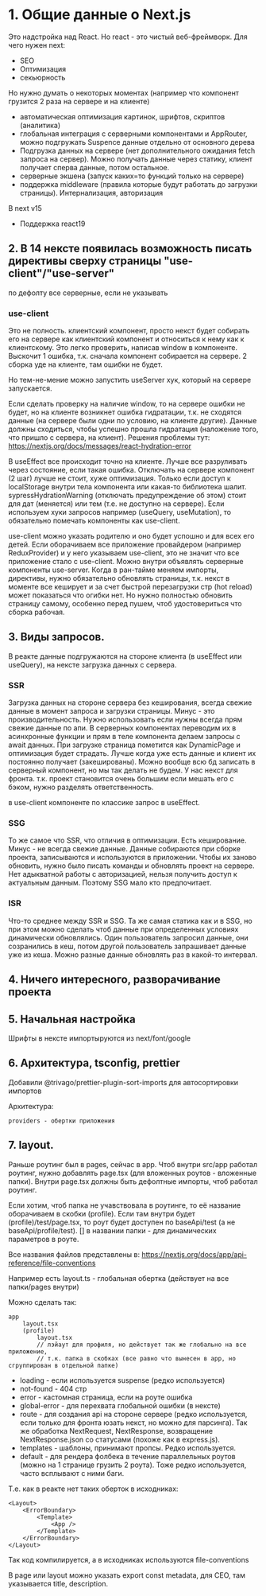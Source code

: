 # 1. Общие данные о Next.js

Это надстройка над React. Но react - это чистый веб-фреймворк.
Для чего нужен next:

- SEO
- Оптимизация
- секьюрность

Но нужно думать о некоторых моментах (например что компонент грузится 2 раза на сервере и на клиенте)

- автоматическая оптимизация картинок, шрифтов, скриптов (аналитика)
- глобальная интеграция с серверными компонентами и AppRouter, можно подгружать Suspence данные отдельно от основного
  дерева
- Подгрузка данных на сервере (нет дополнительного ожидания fetch запроса на сервер). Можно получать данные через
  статику, клиент получает сперва данные, потом остальное.
- серверные экшена (запуск каких=то функций только на сервере)
- поддержка middleware (правила которые будут работать до загрузки страницы). Интернализация, авторизация

В next v15

- Поддержка react19

## 2. В 14 нексте появилась возможность писать директивы сверху страницы "use-client"/"use-server"

по дефолту все серверные, если не указывать

### use-client

Это не полность. клиентский компонент, просто некст будет собирать его на сервере как клиентский компонент и относиться
к нему как к клиентскому.
Это легко проверить, написав window в компоненте. Выскочит 1 ошибка, т.к. сначала компонент собирается на сервере. 2
сборка уде на клиенте, там ошибки не будет.

Но тем-не-мение можно запустить useServer хук, который на сервере запускается.

Если сделать проверку на наличие window, то на сервере ошибки не будет, но на клиенте возникнет ошибка гидратации, т.к.
не сходятся данные (на сервере были одни по условию, на клиенте другие).
Данные должны сходиться, чтобы успешно прошла гидратация (наложение того, что пришло с сервера, на клиент).
Решения проблемы тут: https://nextjs.org/docs/messages/react-hydration-error

В useEffect все происходит точно на клиенте.
Лучше все разруливать через состояние, если такая ошибка. Отключать на сервере компонент (2 шаг) лучше не стоит, хуже
оптимизация.
Только если доступ к localStorage внутри тела компонента или какая-то библиотека шалит.
sypressHydrationWarning (отключать предупреждение об этом) стоит для дат (меняется) или тем (т.е. не доступно на
сервере).
Если используем хуки запросов например (useQuery, useMutation), то обязательно помечать компоненты как use-client.

use-client можно указать родителю и оно будет успошно и для всех его детей.
Если оборачиваем все приложение провайдером (например ReduxProvider) и у него указываем use-client, это не значит что
все приложение стало с use-client.
Можно внутри объявлять серверные компоненты use-server.
Когда в ран-тайме меняем импорты, директивы, нужно обязательно обновлять страницы, т.к. некст в моменте все кеширует и
за счет быстрой перезагрузки стр (hot reload) может показаться что огибки нет.
Но нужно полностью обновить страницу самому, особенно перед пушем, чтоб удостовериться что сборка рабочая.

## 3. Виды запросов.

В реакте данные подгружаются на стороне клиента (в useEffect или useQuery), на нексте загрузка данных с сервера.

### SSR

Загрузка данных на стороне сервера без кеширования, всегда свежие данные в момент запроса и загрузки страницы.
Минус - это производительность. Нужно использовать если нужны всегда прям свежие данные по апи.
В серверных компонентах переводим их в асинхронные функции и прям в теле компонента делаем запросы с await данных.
При загрузке страница пометится как DynamicPage и оптимизация будет страдать.
Лучше когда уже есть данные и клиент их постоянно получает (закешированы).
Можно вообще всю бд записать в серверный компонент, но мы так делать не будем. У нас некст для фронта.
т.к. проект становится очень большим если мешать его с бэком, нужно разделять ответственность.

в use-client компоненте по классике запрос в useEffect.

### SSG

То же самое что SSR, что отличия в оптимизации. Есть кеширование.
Минус - не всегда свежие данные. Данные собираются при сборке проекта, записываются и используются в приложении.
Чтобы их заново обновить, нужно было писать команды и обновлять проект на сервере.
Нет адыкватной работы с авторизацией, нельзя получить доступ к актуальным данным.
Поэтому SSG мало кто предпочитает.

### ISR

Что-то среднее между SSR и SSG. Та же самая статика как и в SSG, но при этом можно сделать чтоб данные при определенных
условиях динамически обновлялись.
Один пользователь запросил данные, они созранились в кеш, потом другой пользователь запрашивает данные уже из кеша.
Можно разные данные обновлять раз в какой-то интервал.

## 4. Ничего интересного, разворачивание проекта

## 5. Начальная настройка

Шрифты в нексте импортыруются из next/font/google

## 6. Архитектура, tsconfig, prettier

Добавили @trivago/prettier-plugin-sort-imports для автосортировки импортов

Архитектура:

```text
providers - обертки приложения

```

## 7. layout.

Раньше роутинг был в pages, сейчас в app.
Чтоб внутри src/app работал роутинг, нужно добавлять page.tsx (для вложенных роутов - вложенные папки).
Внутри page.tsx должны быть дефолтные импорты, чтоб работал роутинг.

Если хотим, чтоб папка не учавствовала в роутинге, то её название оборачиваем в скобки (profile).
Если там внутри будет (profile)/test/page.tsx, то роут будет доступен по baseApi/test (а не baseApi/profile/test).
[] в названии папки - для динамических параметров в роуте.

Все названия файлов представлены в:
https://nextjs.org/docs/app/api-reference/file-conventions

Например есть layout.ts - глобальная обертка (действует на все папки/pages внутри)

Можно сделать так:

```text
app
    layout.tsx
    (profile)
        layout.tsx 
        // лэйаут для профиля, но действует так же глобально на все приложение,
        // т.к. папка в скобках (все равно что вынесен в app, но сгруппирован в отдельной папке)
```

- loading - если используется suspense (редко используется)
- not-found - 404 стр
- error - кастомная страница, если на роуте ошибка
- global-error - для перехвата глобальной ошибки (в нексте)
- route - для создания api на стороне сервере (редко используется, если только для фронта юзать некст, но можно для
  парсинга). Так же обработка NextRequest, NextResponse, возвращение NextResponse.json со статусами (похоже как в
  express.js).
- templates - шаблоны, принимают пропсы. Редко используется.
- default - для рендера фолбека в течение параллельных роутов (можно на 1 странице грузить 2 роута). Тоже редко
  используется, часто всплывают с ними баги.

Т.е. как в реакте нет таких оберток в исходниках:

```tsx
<Layout>
    <ErrorBoundary>
        <Template>
            <App />
        </Template>
    </ErrorBoundary>
</Layout>
```

Так код компилируется, а в исходниках используются file-conventions

В page или layout можно указать export const metadata, для СЕО, там указывается title, description.